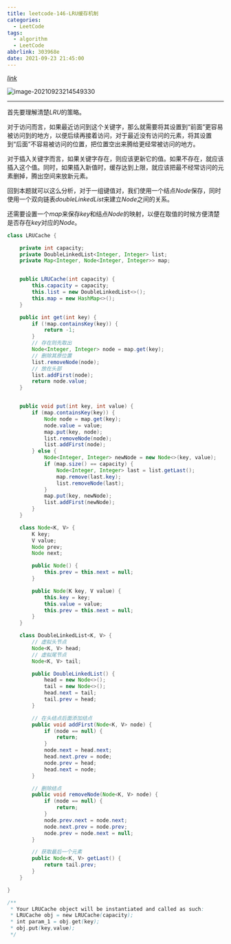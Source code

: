 ```yaml
---
title: leetcode-146-LRU缓存机制
categories:
  - LeetCode
tags:
  - algorithm
  - LeetCode
abbrlink: 303968e
date: 2021-09-23 21:45:00
---
```


[$link$](https://leetcode-cn.com/problems/lru-cache/)

![image-20210923214549330](https://gitee.com/cao_ziqiang/img/raw/master/20210923214549.png)

<hr/>

首先要理解清楚$LRU$的策略。

对于访问而言，如果最近访问到这个关键字，那么就需要将其设置到“前面”更容易被访问到的地方，以便后续再接着访问，对于最近没有访问的元素，将其设置到“后面”不容易被访问的位置，把位置空出来腾给更经常被访问的地方。

对于插入关键字而言，如果关键字存在，则应该更新它的值。如果不存在，就应该插入这个值。同时，如果插入新值时，缓存达到上限，就应该把最不经常访问的元素删掉，腾出空间来放新元素。

回到本题就可以这么分析，对于一组键值对，我们使用一个结点$Node$保存，同时使用一个双向链表$doubleLinkedList$来建立$Node$之间的关系。

还需要设置一个$map$来保存$key$和结点$Node$的映射，以便在取值的时候方便清楚是否存在$key$对应的$Node$。

```java
class LRUCache {

    private int capacity;
    private DoubleLinkedList<Integer, Integer> list;
    private Map<Integer, Node<Integer, Integer>> map;


    public LRUCache(int capacity) {
        this.capacity = capacity;
        this.list = new DoubleLinkedList<>();
        this.map = new HashMap<>();
    }

    public int get(int key) {
        if (!map.containsKey(key)) {
            return -1;
        }
        // 存在则先取出
        Node<Integer, Integer> node = map.get(key);
        // 删除其原位置
        list.removeNode(node);
        // 放在头部
        list.addFirst(node);
        return node.value;
    }


    public void put(int key, int value) {
        if (map.containsKey(key)) {
            Node node = map.get(key);
            node.value = value;
            map.put(key, node);
            list.removeNode(node);
            list.addFirst(node);
        } else {
            Node<Integer, Integer> newNode = new Node<>(key, value);
            if (map.size() == capacity) {
                Node<Integer, Integer> last = list.getLast();
                map.remove(last.key);
                list.removeNode(last);
            }
            map.put(key, newNode);
            list.addFirst(newNode);
        }
    }

    class Node<K, V> {
        K key;
        V value;
        Node prev;
        Node next;

        public Node() {
            this.prev = this.next = null;
        }

        public Node(K key, V value) {
            this.key = key;
            this.value = value;
            this.prev = this.next = null;
        }
    }

    class DoubleLinkedList<K, V> {
        // 虚拟头节点
        Node<K, V> head;
        // 虚拟尾节点
        Node<K, V> tail;

        public DoubleLinkedList() {
            head = new Node<>();
            tail = new Node<>();
            head.next = tail;
            tail.prev = head;
        }

        // 在头结点后面添加结点
        public void addFirst(Node<K, V> node) {
            if (node == null) {
                return;
            }
            node.next = head.next;
            head.next.prev = node;
            node.prev = head;
            head.next = node;
        }

        // 删除结点
        public void removeNode(Node<K, V> node) {
            if (node == null) {
                return;
            }
            node.prev.next = node.next;
            node.next.prev = node.prev;
            node.prev = node.next = null;
        }

        // 获取最后一个元素
        public Node<K, V> getLast() {
            return tail.prev;
        }
    }

}

/**
 * Your LRUCache object will be instantiated and called as such:
 * LRUCache obj = new LRUCache(capacity);
 * int param_1 = obj.get(key);
 * obj.put(key,value);
 */
```





